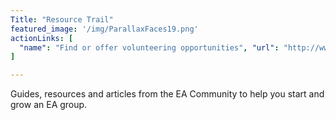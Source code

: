 ```yaml
---
Title: "Resource Trail"
featured_image: '/img/ParallaxFaces19.png'
actionLinks: [
  "name": "Find or offer volunteering opportunities", "url": "http://www.eawork.club/"
]

---
```

Guides, resources and articles from the EA Community to help you start and grow an EA group.
